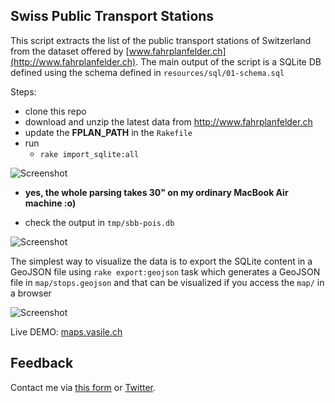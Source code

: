 ## Swiss Public Transport Stations
This script extracts the list of the public transport stations of Switzerland from the dataset offered by [www.fahrplanfelder.ch](http://www.fahrplanfelder.ch). The main output of the script is a SQLite DB defined using the schema defined in `resources/sql/01-schema.sql`

Steps:
* clone this repo
* download and unzip the latest data from http://www.fahrplanfelder.ch
* update the **FPLAN_PATH** in the `Rakefile`
* run 
  * `rake import_sqlite:all`

![Screenshot](https://api.monosnap.com/image/download?id=AyB4x7Uw6n2ViQSY58qzOK3E3SBpKi)
  * **yes, the whole parsing takes 30" on my ordinary MacBook Air machine :o)**

* check the output in `tmp/sbb-pois.db`

![Screenshot](https://api.monosnap.com/image/download?id=f8Ue3T38mNcwgTDlPpPxvsrNlg0k2r) 

The simplest way to visualize the data is to export the SQLite content in a GeoJSON file using `rake export:geojson` task which generates a GeoJSON file in `map/stops.geojson` and that can be visualized if you access the `map/` in a browser

![Screenshot](https://api.monosnap.com/image/download?id=5iUHNnrlm14IoNSEmdb1NUZ4x88I1V)

Live DEMO: [maps.vasile.ch](http://maps.vasile.ch/swiss-transit-stops/)

## Feedback

Contact me via [this form](https://docs.google.com/forms/d/1ZWCqfF8OvRBlMPHMc5FbL6T3zYhQ-p18B8IIwMt1sRs/) or [Twitter](twitter.com/vasile23).
